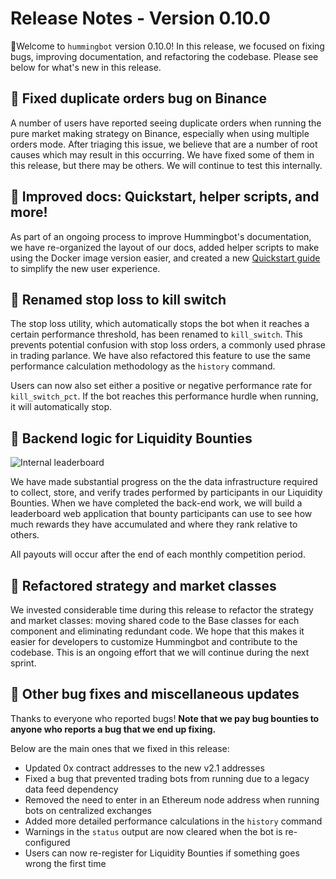 # Release Notes - Version 0.10.0

🚀Welcome to `hummingbot` version 0.10.0! In this release, we focused on fixing bugs, improving documentation, and refactoring the codebase. Please see below for what's new in this release.

## 🐞 Fixed duplicate orders bug on Binance

A number of users have reported seeing duplicate orders when running the pure market making strategy on Binance, especially when using multiple orders mode. After triaging this issue, we believe that are a number of root causes which may result in this occurring. We have fixed some of them in this release, but there may be others. We will continue to test this internally.

## 📝 Improved docs: Quickstart, helper scripts, and more!

As part of an ongoing process to improve Hummingbot's documentation, we have re-organized the layout of our docs, added helper scripts to make using the Docker image version easier, and created a new [Quickstart guide](/quickstart) to simplify the new user experience.

## 🛑 Renamed stop loss to kill switch

The stop loss utility, which automatically stops the bot when it reaches a certain performance threshold, has been renamed to `kill_switch`. This prevents potential confusion with stop loss orders, a commonly used phrase in trading parlance. We have also refactored this feature to use the same performance calculation methodology as the `history` command.

Users can now also set either a positive or negative performance rate for `kill_switch_pct`. If the bot reaches this performance hurdle when running, it will automatically stop.

## 🌊 Backend logic for Liquidity Bounties

![Internal leaderboard](/assets/img/liquidity-bounties.png)

We have made substantial progress on the the data infrastructure required to collect, store, and verify trades performed by participants in our Liquidity Bounties. When we have completed the back-end work, we will build a leaderboard web application that bounty participants can use to see how much rewards they have accumulated and where they rank relative to others.

All payouts will occur after the end of each monthly competition period.

## 🔗 Refactored strategy and market classes

We invested considerable time during this release to refactor the strategy and market classes: moving shared code to the Base classes for each component and eliminating redundant code. We hope that this makes it easier for developers to customize Hummingbot and contribute to the codebase. This is an ongoing effort that we will continue during the next sprint.

## 🐞 Other bug fixes and miscellaneous updates

Thanks to everyone who reported bugs! **Note that we pay bug bounties to anyone who reports a bug that we end up fixing.**

Below are the main ones that we fixed in this release:

- Updated 0x contract addresses to the new v2.1 addresses
- Fixed a bug that prevented trading bots from running due to a legacy data feed dependency
- Removed the need to enter in an Ethereum node address when running bots on centralized exchanges
- Added more detailed performance calculations in the `history` command
- Warnings in the `status` output are now cleared when the bot is re-configured
- Users can now re-register for Liquidity Bounties if something goes wrong the first time
